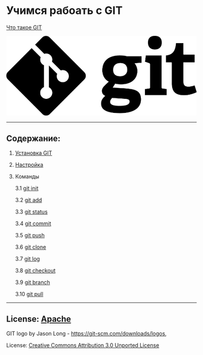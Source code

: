 # Учимся рабоать с GIT
[Что такое GIT](about%20GIT.md)


![logo](./logo/Git-Logo-Black.png)

---

## Содержание:

1. [Установка GIT](./Download%20&%20setting%20up/Download%20GIT.md)
2. [Настройка](./Download%20&%20setting%20up/setting%20up.md)
3.  Команды

    3.1 [git init](./GIT%20Commands/init.md)

    3.2 [git add](./GIT%20Commands/add.md)

    3.3 [git status](./GIT%20Commands/status.md)

    3.4 [git commit](./GIT%20Commands/commit.md)

    3.5 [git push](./GIT%20Commands/push.md)

    3.6 [git clone](./GIT%20Commands/clone.md)

    3.7 [git log](./GIT%20Commands/log.md)

    3.8 [git checkout](./GIT%20Commands/checkout.md)

    3.9 [git branch](./GIT%20Commands/branch.md)

    3.10 [git pull](./GIT%20Commands/pull.md)



---
License: [Apache](license.md)
---

GIT logo by Jason Long - https://git-scm.com/downloads/logos, 

License: [Creative Commons Attribution 3.0 Unported License](https://creativecommons.org/licenses/by/3.0/)